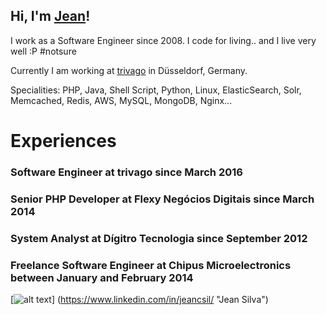 ## Hi, I'm [Jean](mailto:me@jeancsil.com)!
I work as a Software Engineer since 2008.
I code for living.. and I live very well :P #notsure

Currently I am working at [trivago](https://twitter.com/lifeattrivago?lang=en) in Düsseldorf, Germany.

Specialities: PHP, Java, Shell Script, Python, Linux, ElasticSearch, Solr, Memcached, Redis, AWS, MySQL, MongoDB, Nginx...

# Experiences
### Software Engineer at trivago since March 2016
### Senior PHP Developer at Flexy Negócios Digitais since March 2014
### System Analyst at Dígitro Tecnologia since September 2012
### Freelance Software Engineer at Chipus Microelectronics between January and February 2014

[![alt text](https://content.linkedin.com/etc/designs/linkedin/katy/global/clientlibs/img/logo.png)]
(https://www.linkedin.com/in/jeancsil/ "Jean Silva")
